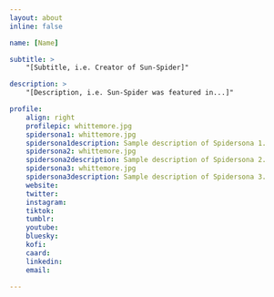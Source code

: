 ```yaml
---
layout: about
inline: false

name: [Name]

subtitle: >
    "[Subtitle, i.e. Creator of Sun-Spider]"

description: >
    "[Description, i.e. Sun-Spider was featured in...]"

profile: 
    align: right
    profilepic: whittemore.jpg
    spidersona1: whittemore.jpg
    spidersona1description: Sample description of Spidersona 1.
    spidersona2: whittemore.jpg
    spidersona2description: Sample description of Spidersona 2.
    spidersona3: whittemore.jpg
    spidersona3description: Sample description of Spidersona 3.
    website: 
    twitter: 
    instagram: 
    tiktok: 
    tumblr: 
    youtube: 
    bluesky: 
    kofi: 
    caard: 
    linkedin: 
    email: 

---
```


<!-- longer bio here -->
